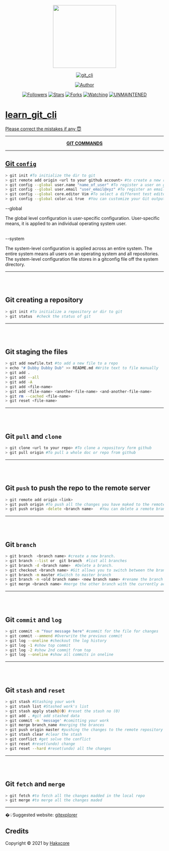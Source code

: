 <p align="center">
  <img src="https://raw.githubusercontent.com/hakxcore/learn_git_cli/main/media/github.png" width="200" height="200"/>
</p>
<p align="center">
<a href="#"><img title="git_cli" src="https://img.shields.io/badge/-%20LEARN GIT CLI-green%3FcolorA%3D%2523ff0000%26colorB%3D%2523017e40"></a>
</p>
<p align="center">
<a href="https://github.com/hakxcore"><img title="Author" src="https://img.shields.io/badge/Author-mukesh%20kumar-red.svg?style=for-the-badge&logo=github"></a>
</p>
<p align="center">
<a href="https://github.com/hakxcore/followers"><img title="Followers" src="https://img.shields.io/github/followers/hakxcore?color=blue&style=flat-square"></a>
<a href="https://github.com/hakxcore/learn_git_cli/stargazers/"><img title="Stars" src="https://img.shields.io/github/stars/hakxcore/learn_git_cli?color=red&style=flat-square"></a>
<a href="https://github.com/hakxcore/learn_git_cli/network/members"><img title="Forks" src="https://img.shields.io/github/forks/hakxcore/learn_git_cli?color=red&style=flat-square"></a>
<a href="https://github.com/hakxcore/learn_git_cli/watchers"><img title="Watching" src="https://img.shields.io/github/watchers/hakxcore/Anonymous?label=Watchers&color=blue&style=flat-square"></a>
<a href="#"><img title="UNMAINTENED" src="https://img.shields.io/badge/UNMAINTENED-YES-blue.svg"</a>
</p>
         
# learn_git_cli

Please correct the mistakes if any 😇
<hr/>
<p align="center"><strong>GIT COMMANDS</strong></p>
<hr/>

## Git `config`

```bash
> git init #To initialize the dir to git
> git remote add origin <url to your github account> #to create a new repo
> git config --global user.name "name_of_user" #To register a user on github
> git config --global user.email "user_email@xyz" #To register an email address of the user
> git config --global core.editor Vim #To select a different test editor
> git config --global color.ui true  #You can customize your Git output to view a personalized color theme
``` 

 <p>--global</p>
The global level configuration is user-specific configuration. User-specific means, it is applied to an individual operating system user. 
<br>
<br>
<p>--system</p>
The system-level configuration is applied across an entire system. The entire system means all users on an operating system and all repositories. The system-level configuration file stores in a gitconfig file off the system directory.
<hr/>

<br>
<br>

## Git creating a repository

```bash
> git init #To initialize a repository or dir to git
> git status  #check the status of git
```
<hr/>
<br>
<br>

## Git staging the files

```bash
> git add newfile.txt #to add a new file to a repo
> echo "# Dubby Dubby Dub" >> README.md #Write text to file manually
> git add .
> git add --all
> git add -A
> git add <file-name>
> git add <file-name> <another-file-name> <and-another-file-name>
> git rm --cached <file-name>
> git reset <file-name>
```
<hr/>
<br>
<br>

## Git `pull` and `clone`

```bash
> git clone <url to your repo> #To clone a repository form github
> git pull origin #To pull a whole doc or repo from github
```

<hr/>
<br>
<br>

## Git `push` to push the repo to the remote server

```bash
> git remote add origin <link>
> git push origin #To push all the changes you have maked to the remote repo or to github
> git push origin -delete <branch name>   #You can delete a remote branch from Git desktop application.
``` 
<hr/>
<br>
<br>

## Git `branch`

```bash
> git branch  <branch name> #create a new branch.
> git branch --list or  git branch  #list all branches
> git branch -d <branch name>  #Delete a branch.
> git checkout <branch name> #Git allows you to switch between the branches without making a commit.
> git branch -m master #Switch to master branch
> git branch -m <old branch name> <new branch name> #rename the branch with the help of the git branch command.
> git merge <branch name> #merge the other branch with the currently active branch.
```
<hr/>
<br>
<br>

## Git `commit` and `log` 

```bash
> git commit -m "Your message here" #commit for the file for changes
> git commit --ammend #Overwrite the previous commit
> git log --oneline #checkout the log history
> git log -1 #show top commit
> git log -2 #show 2nd commit from top
> git log --oneline #show all commits in oneline
```
<hr/>
<br>
<br>

## Git `stash` and `reset`

```bash
> git stash #Stashing your work 
> git stash list #Stashed work's list
> git stash apply stash@(0) #reset the stash no (0)
> git add . #git add stashed data
> git commit -m 'message' #comitting your work
> git merge branch_name #merging the brances
> git push origin master #pushing the changes to the remote repository
> git stash clear #clear the stash
> git conflict #get solve the conflict
> git reset #reset(undo) change
> git reset --hard #reset(undo) all the changes
```

<hr/>
<br>
<br>

## Git `fetch` and `merge`

```bash
> git fetch #to fetch all the changes madded in the local repo
> git merge #to merge all the changes maded
```

<hr/>

�💡Suggested website: [gitexplorer](https://gitexplorer.com/)

## Credits
Copyright © 2021 by <a href="https://github.com/hakxcore">Hakxcore</a>
